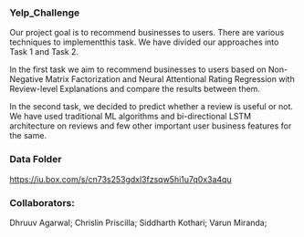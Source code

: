 ### Yelp_Challenge

Our project goal is to recommend businesses to users.  There are various techniques to implementthis task.  We have divided our approaches into Task 1 and Task 2.  

In the first task we aim to recommend businesses to users based on Non-Negative Matrix Factorization and Neural Attentional Rating Regression with Review-level Explanations and compare the results between them.  

In the second task, we decided to predict whether a review is useful or not. We have used traditional ML algorithms and bi-directional LSTM architecture on reviews and few other important user business features for the same.

### Data Folder

https://iu.box.com/s/cn73s253gdxl3fzsqw5hi1u7q0x3a4qu

### Collaborators:

Dhruuv Agarwal;
Chrislin Priscilla;
Siddharth Kothari;
Varun Miranda;


